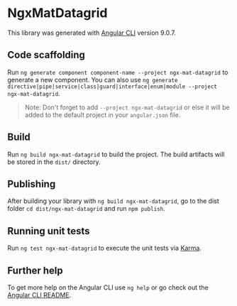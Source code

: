 # NgxMatDatagrid

This library was generated with [Angular CLI](https://github.com/angular/angular-cli) version 9.0.7.

## Code scaffolding

Run `ng generate component component-name --project ngx-mat-datagrid` to generate a new component. You can also use `ng generate directive|pipe|service|class|guard|interface|enum|module --project ngx-mat-datagrid`.
> Note: Don't forget to add `--project ngx-mat-datagrid` or else it will be added to the default project in your `angular.json` file. 

## Build

Run `ng build ngx-mat-datagrid` to build the project. The build artifacts will be stored in the `dist/` directory.

## Publishing

After building your library with `ng build ngx-mat-datagrid`, go to the dist folder `cd dist/ngx-mat-datagrid` and run `npm publish`.

## Running unit tests

Run `ng test ngx-mat-datagrid` to execute the unit tests via [Karma](https://karma-runner.github.io).

## Further help

To get more help on the Angular CLI use `ng help` or go check out the [Angular CLI README](https://github.com/angular/angular-cli/blob/master/README.md).
